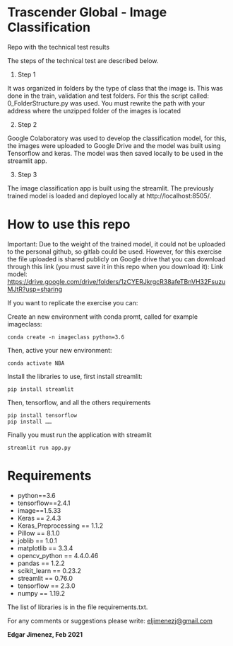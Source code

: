 # Trascender Global - Image Classification
Repo with the technical test results

The steps of the technical test are described below.

1. Step 1

It was organized in folders by the type of class that the image is. This was done in the train, validation and test folders. For this the script called: 0_FolderStructure.py was used. You must rewrite the path with your address where the unzipped folder of the images is located

2. Step 2

Google Colaboratory was used to develop the classification model, for this, the images were uploaded to Google Drive and the model was built using Tensorflow and keras. The model was then saved locally to be used in the streamlit app.

3. Step 3

The image classification app is built using the streamlit. The previously trained model is loaded and deployed locally at http://localhost:8505/.

# How to use this repo

Important: Due to the weight of the trained model, it could not be uploaded to the personal github, so gitlab could be used. However, for this exercise the file uploaded is shared publicly on Google drive that you can download through this link (you must save it in this repo when you download it):
Link model: https://drive.google.com/drive/folders/1zCYERJkrgcR38afeTBnVH32FsuzuMJtR?usp=sharing

If you want to replicate the exercise you can:

Create an new environment with conda promt, called for example imageclass: 
```
conda create -n imageclass python=3.6
```
Then, active your new environment:
```
conda activate NBA
```
 Install the libraries to use, first install streamlit:
```
pip install streamlit
```
Then, tensorflow, and all the others requirements
```
pip install tensorflow
pip install ……
```
Finally you must run the application with streamlit
```
streamlit run app.py
```

# Requirements

* python==3.6
* tensorflow==2.4.1
* image==1.5.33
* Keras == 2.4.3
* Keras_Preprocessing == 1.1.2
* Pillow == 8.1.0
* joblib == 1.0.1
* matplotlib == 3.3.4
* opencv_python == 4.4.0.46
* pandas == 1.2.2
* scikit_learn == 0.23.2
* streamlit == 0.76.0
* tensorflow == 2.3.0
* numpy == 1.19.2


The list of libraries is in the file requirements.txt.

For any comments or suggestions please write: eljimenezj@gmail.com

**Edgar Jimenez, Feb 2021**

